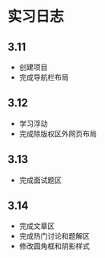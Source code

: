 # 实习日志
## 3.11
- 创建项目
- 完成导航栏布局
## 3.12
- 学习浮动
- 完成除版权区外网页布局
## 3.13
- 完成面试题区
## 3.14
- 完成文章区
- 完成热门讨论和题解区
- 修改圆角框和阴影样式
